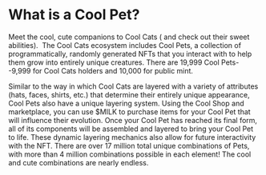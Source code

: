 # What is a Cool Pet?

Meet the cool, cute companions to Cool Cats ( and check out their sweet abilities).
​
The Cool Cats ecosystem includes Cool Pets, a collection of programmatically, randomly generated NFTs that you interact with to help them grow into entirely unique creatures. There are 19,999 Cool Pets--9,999 for Cool Cats holders and 10,000 for public mint.

Similar to the way in which Cool Cats are layered with a variety of attributes (hats, faces, shirts, etc.) that determine their entirely unique appearance, Cool Pets also have a unique layering system. Using the Cool Shop and marketplace, you can use $MILK to purchase items for your Cool Pet that will influence their evolution. Once your Cool Pet has reached its final form, all of its components will be assembled and layered to bring your Cool Pet to life. These dynamic layering mechanics also allow for future interactivity with the NFT.
There are over 17 million total unique combinations of Pets, with more than 4 million combinations possible in each element! The cool and cute combinations are nearly endless. 
​
